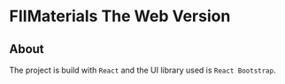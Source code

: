 # FIIMaterials The Web Version

## About
The project is build with `React` and the UI library used is `React Bootstrap`.
